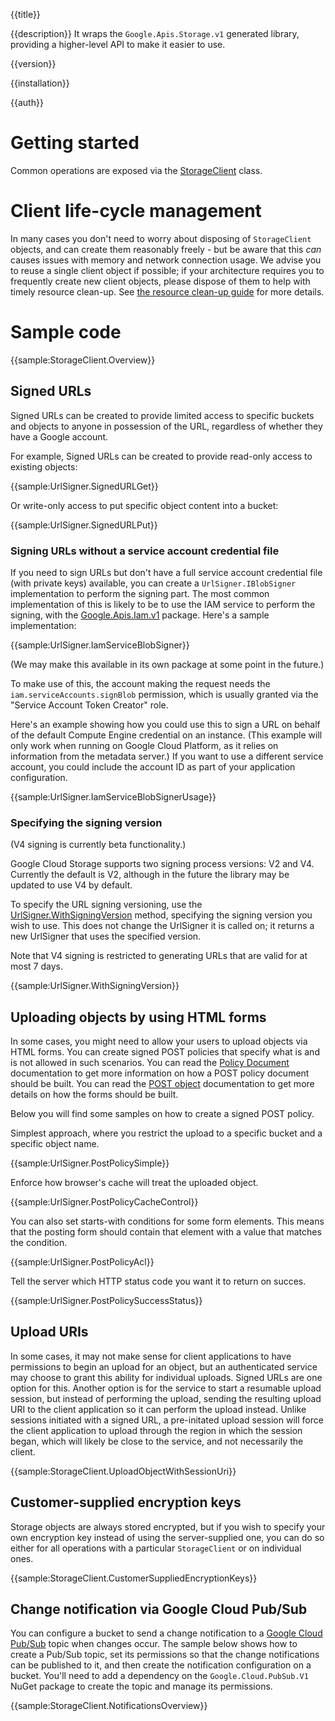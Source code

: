 {{title}}

{{description}}
It wraps the `Google.Apis.Storage.v1` generated library, providing a higher-level API to make it easier to use.

{{version}}

{{installation}}

{{auth}}

# Getting started

Common operations are exposed via the
[StorageClient](obj/api/Google.Cloud.Storage.V1.StorageClient.yml) class.

# Client life-cycle management

In many cases you don't need to worry about disposing of
`StorageClient` objects, and can create them reasonably freely -
but be aware that this *can* causes issues with memory and network
connection usage. We advise you to reuse a single client object if
possible; if your architecture requires you to frequently create new
client objects, please dispose of them to help with timely resource
clean-up. See [the resource clean-up guide](https://googleapis.github.io/google-cloud-dotnet/docs/guides/cleanup.html#rest-based-apis) for more
details.

# Sample code

{{sample:StorageClient.Overview}}

## Signed URLs

Signed URLs can be created to provide limited access to specific buckets and
objects to anyone in possession of the URL, regardless of whether they have
a Google account.

For example, Signed URLs can be created to provide read-only access to
existing objects:

{{sample:UrlSigner.SignedURLGet}}

Or write-only access to put specific object content into a bucket:

{{sample:UrlSigner.SignedURLPut}}

### Signing URLs without a service account credential file

If you need to sign URLs but don't have a full service account
credential file (with private keys) available, you can create a
`UrlSigner.IBlobSigner` implementation to perform the signing part.
The most common implementation of this is likely to be to use the
IAM service to perform the signing, with the
[Google.Apis.Iam.v1](https://www.nuget.org/packages/Google.Apis.Iam.v1/)
package. Here's a sample implementation:

{{sample:UrlSigner.IamServiceBlobSigner}}

(We may make this available in its own package at some point in the
future.)

To make use of this, the account making the request needs the
`iam.serviceAccounts.signBlob` permission, which is usually granted
via the "Service Account Token Creator" role.

Here's an example showing how you could use this to sign a
URL on behalf of the default Compute Engine credential on an
instance. (This example will only work when running on Google Cloud
Platform, as it relies on information from the metadata server.) If
you want to use a different service account, you could include the
account ID as part of your application configuration.

{{sample:UrlSigner.IamServiceBlobSignerUsage}}

### Specifying the signing version

(V4 signing is currently beta functionality.)

Google Cloud Storage supports two signing process versions: V2 and V4.
Currently the default is V2, although in the future the library may
be updated to use V4 by default.

To specify the URL signing versioning, use the
[UrlSigner.WithSigningVersion](obj/api/Google.Cloud.Storage.V1.UrlSigner.yml#Google_Cloud_Storage_V1_UrlSigner_WithSigningVersion_Google_Cloud_Storage_V1_SigningVersion_)
method, specifying the signing version you wish to use. This does
not change the UrlSigner it is called on; it returns a new UrlSigner
that uses the specified version.

Note that V4 signing is restricted to generating URLs that are valid
for at most 7 days.

{{sample:UrlSigner.WithSigningVersion}}

## Uploading objects by using HTML forms

In some cases, you might need to allow your users to upload objects via HTML forms.
You can create signed POST policies that specify what is and is not allowed in such
scenarios.
You can read the [Policy Document](https://cloud.google.com/storage/docs/authentication/signatures#policy-document)
documentation to get more information on how a POST policy document should be built.
You can read the [POST object](https://cloud.google.com/storage/docs/xml-api/post-object)
documentation to get more details on how the forms should be built.

Below you will find some samples on how to create a signed POST policy.

Simplest approach, where you restrict the upload to a specific bucket and a 
specific object name.

{{sample:UrlSigner.PostPolicySimple}}

Enforce how browser's cache will treat the uploaded object.

{{sample:UrlSigner.PostPolicyCacheControl}}

You can also set starts-with conditions for some form elements. This means that the
posting form should contain that element with a value that matches the condition.

{{sample:UrlSigner.PostPolicyAcl}}

Tell the server which HTTP status code you want it to return on succes.

{{sample:UrlSigner.PostPolicySuccessStatus}}

## Upload URIs

In some cases, it may not make sense for client applications to have permissions
to begin an upload for an object, but an authenticated service may choose to grant
this ability for individual uploads. Signed URLs are one option for this. Another
option is for the service to start a resumable upload session, but instead of
performing the upload, sending the resulting upload URI to the client application
so it can perform the upload instead. Unlike sessions initiated with a signed URL,
a pre-initated upload session will force the client application to upload through
the region in which the session began, which will likely be close to the service,
and not necessarily the client.

{{sample:StorageClient.UploadObjectWithSessionUri}}

## Customer-supplied encryption keys

Storage objects are always stored encrypted, but if you wish to
specify your own encryption key instead of using the server-supplied
one, you can do so either for all operations with a particular
`StorageClient` or on individual ones.

{{sample:StorageClient.CustomerSuppliedEncryptionKeys}}

## Change notification via Google Cloud Pub/Sub

You can configure a bucket to send a change notification to a
[Google Cloud Pub/Sub](https://cloud.google.com/pubsub/) topic
when changes occur. The sample below shows how to create a Pub/Sub
topic, set its permissions so that the change notifications can be
published to it, and then create the notification configuration on a
bucket. You'll need to add a dependency on the
`Google.Cloud.PubSub.V1` NuGet package to create the topic and
manage its permissions.

{{sample:StorageClient.NotificationsOverview}}
